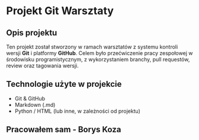 # Projekt Git Warsztaty

## Opis projektu
Ten projekt został stworzony w ramach warsztatów z systemu kontroli wersji **Git** i platformy **GitHub**. Celem było przećwiczenie pracy zespołowej w środowisku programistycznym, z wykorzystaniem branchy, pull requestów, review oraz tagowania wersji.

## Technologie użyte w projekcie
- Git & GitHub
- Markdown (.md)
- Python / HTML (lub inne, w zależności od projektu)

## Pracowałem sam - Borys Koza